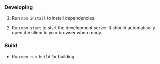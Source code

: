### Developing

1. Run `npm install` to install dependencies.

2. Run `npm start` to start the development server.
   It should automatically open the client in your browser when ready.

### Build

* Run `npm run build` for building.
